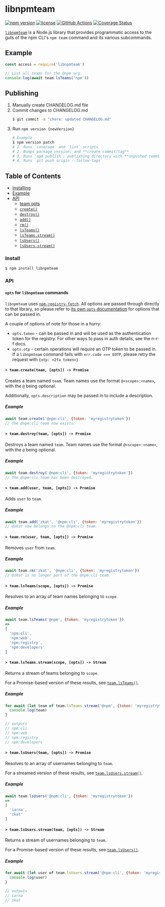 # libnpmteam

[![npm version](https://img.shields.io/npm/v/libnpmteam.svg)](https://npm.im/libnpmteam)
[![license](https://img.shields.io/npm/l/libnpmteam.svg)](https://npm.im/libnpmteam)
[![GitHub Actions](https://github.com/npm/libnpmteam/workflows/Node%20CI/badge.svg)](https://github.com/npm/libnpmteam/workflows/Node%20CI/badge.svg)
[![Coverage Status](https://coveralls.io/repos/github/npm/libnpmteam/badge.svg?branch=latest)](https://coveralls.io/github/npm/libnpmteam?branch=latest)

[`libnpmteam`](https://github.com/npm/libnpmteam) is a Node.js
library that provides programmatic access to the guts of the npm CLI's `npm
team` command and its various subcommands.

## Example

```javascript
const access = require('libnpmteam')

// List all teams for the @npm org.
console.log(await team.lsTeams('npm'))
```

## Publishing
1. Manually create CHANGELOG.md file
1. Commit changes to CHANGELOG.md
    ```bash
    $ git commit -m "chore: updated CHANGELOG.md"
    ```
1. Run `npm version {newVersion}`
    ```bash
    # Example
    $ npm version patch
    # 1. Runs `coverage` and `lint` scripts
    # 2. Bumps package version; and **create commit/tag**
    # 3. Runs `npm publish`; publishing directory with **unpushed commit**
    # 4. Runs `git push origin --follow-tags`
    ```

## Table of Contents

* [Installing](#install)
* [Example](#example)
* [API](#api)
  * [team opts](#opts)
  * [`create()`](#create)
  * [`destroy()`](#destroy)
  * [`add()`](#add)
  * [`rm()`](#rm)
  * [`lsTeams()`](#ls-teams)
  * [`lsTeams.stream()`](#ls-teams-stream)
  * [`lsUsers()`](#ls-users)
  * [`lsUsers.stream()`](#ls-users-stream)

### Install

`$ npm install libnpmteam`

### API

#### <a name="opts"></a> `opts` for `libnpmteam` commands

`libnpmteam` uses [`npm-registry-fetch`](https://npm.im/npm-registry-fetch).
All options are passed through directly to that library, so please refer to [its
own `opts`
documentation](https://www.npmjs.com/package/npm-registry-fetch#fetch-options)
for options that can be passed in.

A couple of options of note for those in a hurry:

* `opts.token` - can be passed in and will be used as the authentication token for the registry. For other ways to pass in auth details, see the n-r-f docs.
* `opts.otp` - certain operations will require an OTP token to be passed in. If a `libnpmteam` command fails with `err.code === EOTP`, please retry the request with `{otp: <2fa token>}`

#### <a name="create"></a> `> team.create(team, [opts]) -> Promise`

Creates a team named `team`. Team names use the format `@<scope>:<name>`, with
the `@` being optional.

Additionally, `opts.description` may be passed in to include a description.

##### Example

```javascript
await team.create('@npm:cli', {token: 'myregistrytoken'})
// The @npm:cli team now exists.
```

#### <a name="destroy"></a> `> team.destroy(team, [opts]) -> Promise`

Destroys a team named `team`. Team names use the format `@<scope>:<name>`, with
the `@` being optional.

##### Example

```javascript
await team.destroy('@npm:cli', {token: 'myregistrytoken'})
// The @npm:cli team has been destroyed.
```

#### <a name="add"></a> `> team.add(user, team, [opts]) -> Promise`

Adds `user` to `team`.

##### Example

```javascript
await team.add('zkat', '@npm:cli', {token: 'myregistrytoken'})
// @zkat now belongs to the @npm:cli team.
```

#### <a name="rm"></a> `> team.rm(user, team, [opts]) -> Promise`

Removes `user` from `team`.

##### Example

```javascript
await team.rm('zkat', '@npm:cli', {token: 'myregistrytoken'})
// @zkat is no longer part of the @npm:cli team.
```

#### <a name="ls-teams"></a> `> team.lsTeams(scope, [opts]) -> Promise`

Resolves to an array of team names belonging to `scope`.

##### Example

```javascript
await team.lsTeams('@npm', {token: 'myregistrytoken'})
=>
[
  'npm:cli',
  'npm:web',
  'npm:registry',
  'npm:developers'
]
```

#### <a name="ls-teams-stream"></a> `> team.lsTeams.stream(scope, [opts]) -> Stream`

Returns a stream of teams belonging to `scope`.

For a Promise-based version of these results, see [`team.lsTeams()`](#ls-teams).

##### Example

```javascript
for await (let team of team.lsTeams.stream('@npm', {token: 'myregistrytoken'})) {
  console.log(team)
}

// outputs
// npm:cli
// npm:web
// npm:registry
// npm:developers
```

#### <a name="ls-users"></a> `> team.lsUsers(team, [opts]) -> Promise`

Resolves to an array of usernames belonging to `team`.

For a streamed version of these results, see [`team.lsUsers.stream()`](#ls-users-stream).

##### Example

```javascript
await team.lsUsers('@npm:cli', {token: 'myregistrytoken'})
=>
[
  'iarna',
  'zkat'
]
```

#### <a name="ls-users-stream"></a> `> team.lsUsers.stream(team, [opts]) -> Stream`

Returns a stream of usernames belonging to `team`.

For a Promise-based version of these results, see [`team.lsUsers()`](#ls-users).

##### Example

```javascript
for await (let user of team.lsUsers.stream('@npm:cli', {token: 'myregistrytoken'})) {
  console.log(user)
}

// outputs
// iarna
// zkat
```
